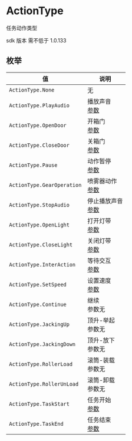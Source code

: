 # ActionType

任务动作类型

sdk 版本 需不低于 1.0.133

## 枚举

| 值                         | 说明                                                     |
| -------------------------- | -------------------------------------------------------- |
| `ActionType.None`          | 无                                                       |
| `ActionType.PlayAudio`     | 播放声音<br/>[参数](../../Define/ActionData/Define-ActionData-PlayAudio)       |
| `ActionType.OpenDoor`      | 开箱门<br/>[参数](../../Define/ActionData/Define-ActionData-OpenDoor)          |
| `ActionType.CloseDoor`     | 关箱门<br/>[参数](../../Define/ActionData/Define-ActionData-CloseDoor)          |
| `ActionType.Pause`         | 动作暂停<br/>[参数](../../Define/ActionData/Define-ActionData-Pause)           |
| `ActionType.GearOperation` | 喷雾器动作<br/>[参数](../../Define/ActionData/Define-ActionData-GearOperation) |
| `ActionType.StopAudio`     | 停止播放声音<br/>[参数](../../Define/ActionData/Define-ActionData-StopAudio)   |
| `ActionType.OpenLight`     | 打开灯带<br/>[参数](../../Define/ActionData/Define-ActionData-OpenLight)       |
| `ActionType.CloseLight`    | 关闭灯带<br/>[参数](../../Define/ActionData/Define-ActionData-CloseLight)      |
| `ActionType.InterAction`     | 等待交互<br/>[参数](../../Define/ActionData/Define-ActionData-InterAction)    |
| `ActionType.SetSpeed`      | 设置速度<br/>[参数](../../Define/ActionData/Define-ActionData-SetSpeed)       |
| `ActionType.Continue`      | 继续<br/>参数无        |
| `ActionType.JackingUp`     | 顶升-举起<br/>参数无     |
| `ActionType.JackingDown`   | 顶升-放下<br/>参数无     |
| `ActionType.RollerLoad`    | 滚筒-装载<br/>参数无       |
| `ActionType.RollerUnLoad`  | 滚筒-卸载<br/>参数无    |
| `ActionType.TaskStart`     | 任务开始<br/>[参数](../../Define/ActionData/Define-ActionData-TaskStart)       |
| `ActionType.TaskEnd`       | 任务结束<br/>[参数](../../Define/ActionData/Define-ActionData-TaskEnd)         |

